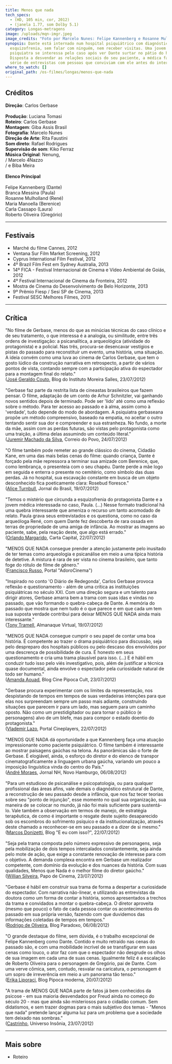 ```yaml
---
title: Menos que nada
tech_specs:
  - (HD, 105 min, cor, 2012)
  - (janela 1.77, som Dolby 5.1)
category: Longas-metragens
image: /uploads/mqn-imgr.jpeg
image_credits: "Foto por Marcelo Nunes: Felipe Kannenberg e Rosanne Mulholland"
synopsis: Dante está internado num hospital psiquiátrico com diagnóstico de
  esquizofrenia, sem falar com ninguém, nem receber visitas. Uma jovem
  psiquiatra se interessa pelo caso após ver Dante surtar no pátio do hospital.
  Disposta a desvendar as relações sociais do seu paciente, a médica faz uma
  série de entrevistas com pessoas que conviviam com ele antes do internamento.
where_to_watch: []
original_path: /os-filmes/longas/menos-que-nada
---
```

## Créditos

**Direção**: Carlos Gerbase\
 \
**Produção**: Luciana Tomasi\
**Roteiro**: Carlos Gerbase\
**Montagem**: Giba Assis Brasil\
**Fotografia**: Marcelo Nunes\
**Direção de Arte**: Rita Faustini\
**Som direto**: Rafael Rodrigues\
**Supervisão de som**: Kiko Ferraz\
**Música Original**: Nenung,\
/ Marcelo 4Nazzo\
/ e Biba Meira\
 \
**Elenco Principal**\
 \
Felipe Kannenberg (Dante)\
Branca Messina (Paula)\
Rosanne Mulholland (René)\
Maria Manoella (Berenice)\
Carla Cassapo (Laura)\
Roberto Oliveira (Gregório)

- - -

## Festivais

* Marché du filme Cannes, 2012
* Ventana Sur Film Market Screening, 2012
* Cyprus International Film Festival, 2012
* 4º Brazil Film Fest em Sydney Australia, 2013
* 14º FICA - Festival Internacional de Cinema e Vídeo Ambiental de Goiás, 2012
* 4º Festival Internacional de Cinema da Fronteira, 2012
* Mostra de Cinema do Desenvolvimento de Belo Horizonte, 2013
* 9º Prêmio Fiesp / Sesi SP de Cinema, 2013
* Festival SESC Melhores Filmes, 2013

- - -

## Crítica

"No filme de Gerbase, menos do que as minúcias técnicas do caso clínico e de seu tratamento, o que interessa é a analogia, ou similitude, entre três ordens de investigação: a psicanalítica, a arqueológica (atividade do protagonista) e a policial. Nas três, procura-se desencavar vestígios e pistas do passado para reconstituir um evento, uma história, uma situação. A ideia convém como uma luva ao cinema de Carlos Gerbase, que tem o gosto lúdico da construção narrativa em retrospecto, a partir de vários pontos de vista, contando sempre com a participação ativa do espectador para a montagem final do relato."\
([José Geraldo Couto](http://blogdoims.uol.com.br/ims/menos-que-nada-e-muita-coisa/), Blog do Instituto Moreira Salles, 23/07/2012)\
 \
"Gerbase faz parte da restrita lista de cineastas brasileiros que fazem pensar. O filme, adaptação de um conto de Arhur Schnitzler, vai ganhando novos sentidos depois de terminado. Pode ser 'lido' até como uma reflexão sobre o método. Para ter acesso ao passado e à alma, assim como à 'verdade', tudo depende do modo de abordagem. A psiquiatra gerbaseana propõe um método compreensivo, baseado na empatia, no aceitar o outro tentando sentir sua dor e compreender e sua estranheza. No fundo, a morte da mãe, assim com as perdas futuras, são vistas pelo protagonista como uma traição, a última delas assumindo um conteúdo literal."\
([Juremir Machado da Silva](http://www.correiodopovo.com.br/Impresso/?Ano=117&Numero=298&Caderno=0&Editoria=120&Noticia=446773), Correio do Povo, 24/07/2012)\
 \
"O filme também pode remeter ao grande clássico do cinema, Cidadão Kane, em uma das mais belas cenas do filme: quando criança, Dante é forçado pela mãe repressora a terminar sua amizade com Berenice, que, como lembrança, o presenteia com o seu chapéu. Dante perde a mãe logo em seguida e enterra o presente no cemitério, como símbolo das duas perdas. Já no hospital, sua escavação constante em busca de um objeto desconhecido fica poeticamente clara: Rosebud floresce."\
([Alice Turnbull](http://www.jb.com.br/cultura/noticias/2012/07/19/critica-menos-que-nada-2/), Jornal do Brasil, 19/07/2012)\
 \
"Temos o mistério que circunda a esquizofrenia do protagonista Dante e a jovem médica interessada no caso, Paula. (...) Nesse formato tradicional há uma quebra interessante que ameniza o recurso um tanto acomodado de relato. Paula grava seus entrevistados e os questiona, como no caso da arqueóloga René, com quem Dante fez descoberta de rara ossada em terras de propriedade de uma amiga de infância. Ao mostrar as imagens ao paciente, sabe, pela reação deste, que algo está errado."\
([Orlando Margarido](http://www.cartacapital.com.br/cultura/apenas-o-misterio/), Carta Capital, 22/07/2012)\
 \
"MENOS QUE NADA consegue prender a atenção justamente pelo inusitado de ter temas como arqueologia e psicanálise em meio a uma típica história de detetive. A mistura é rara de ser vista no cinema brasileiro, que tanto foge do rótulo de filme de gênero."\
([Francisco Russo](http://www.adorocinema.com/filmes/filme-209197/criticas-adorocinema/), Portal "AdoroCinema")\
 \
"Inspirado no conto 'O Diário de Redegonda', Carlos Gerbase provoca reflexão e questionamento - além de uma crítica as instituições psiquiátricas no século XXI. Com uma direção segura e um talento para dirigir atores, Gerbase amarra bem a trama com suas idas e vindas no passado, que vão formando o quebra-cabeça de Dante. A memória do passado que mostra que nem tudo é o que parece e em que cada um tem sua suposta verdade contribui para deixar MENOS QUE NADA ainda mais interessante."\
([Tony Tramell](http://almanaquevirtual.uol.com.br/ler.php?id=28344&tipo=&MENOS+QUE+NADA), Almanaque Virtual, 19/07/2012)\
 \
"MENOS QUE NADA consegue cumprir o seu papel de contar uma boa história. É competente ao trazer o drama psiquiátrico para discussão, seja pelo despreparo dos hospitais públicos ou pelo descaso dos envolvidos por uma descrença de possibilidade de cura. É honesto em seus questionamento e cria uma trama plausível para isso. (...) E é hábil em conduzir tudo isso pelo viés investigativo, pois, além de justificar a técnica quase documental, ainda envolve o espectador pela curiosidade natural de todo ser humano."\
([Amanda Aouad](http://www.cinepipocacult.com.br/2012/07/menos-que-nada.html), Blog Cine Pipoca Cult, 23/07/2012)\
 \
"Gerbase procura experimentar com os limites da representação, nos despistando de tempos em tempos de suas verdadeiras intenções para que elas nos surpreendam sempre um passo mais adiante, construindo situações que parecem ir para um lado, mas seguem para um caminho oposto. Não como um prestidigitador ou para tornar o público (e personagens) alvo de um blefe, mas para compor o estado doentio do protagonista."\
([Vlademir Lazo](http://www.cineplayers.com/critica.php?id=2451), Portal Cineplayers, 22/07/2012)\
 \
"MENOS QUE NADA dá oportunidade a que Kannenberg faça uma atuação impressionante como paciente psiquiátrico. O filme também é interessante ao mostrar paisagens gaúchas na telona. As panorâmicas são o forte de Gerbase. É elogiável, ainda, o esforço do diretor e do elenco de transpor cinematograficamente a linguagem urbana gaúcha, variando um pouco a imposição linguística vinda do centro do País."\
([André Moraes](http://www.jornalnh.com.br/blogs/xyz/405688/menos-que-nada.html), Jornal NH, Novo Hamburgo, 06/08/2012)\
 \
"Para um estudioso de psicanálise e psicopatologia, ou para qualquer profissional das áreas afins, vale demais o diagnóstico estrutural de Dante, a reconstrução de seu passado desde a infância, que nos faz tecer teorias sobre seu "ponto de injunção", esse momento no qual sua organização, sua maneira de se colocar no mundo, já não foi mais suficiente para sustentá-lo. Vale também a observação em termos de manejo, de estratégia terapêutica, de como é importante o resgate deste sujeito desaparecido sob os escombros do sofrimento psíquico e da institucionalização, através deste chamado a reconhecer-se em seu passado e a dizer de si mesmo."\
([Marcos Donizetti](http://dialetica.org/donizetti/), Blog "E eu com isso?", 22/07/2012)\
 \
"Seja pela trama composta pelo número expressivo de personagens, seja pela mobilização de dois tempos intercalados constantemente, seja ainda pelo mote de ação, que exige a constante renovação de interesse para com o objetivo. A demanda complexa encontra em Gerbase um realizador competente, com domínio da evolução e dos nuances da história. Com suas qualidades, Menos que Nada é o melhor filme do diretor gaúcho."\
([Willian Silveira](http://www.papodecinema.com.br/filmes/menos-que-nada), Papo de Cinema, 23/07/2012)\
 \
"Gerbase é hábil em construir sua trama de forma a despertar a curiosidade do espectador. Com narrativa não-linear, e utilizando as entrevistas da doutora como um forma de contar a história, somos apresentados a trechos da trama e convidados a montar o quebra-cabeça. O diretor aproveita (mesmo que pouco) o fato de cada pessoa contar os acontecimentos do passado em sua própria versão, fazendo com que duvidemos das informações coletadas de tempos em tempos."\
([Rodrigo de Oliveira](http://www.paradoxo.jor.br/2012/08/menos-que-nada.html), Blog Paradoxo, 06/08/2012)\
 \
"O grande destaque do filme, sem dúvida, é o trabalho excepcional de Felipe Kannenberg como Dante. Contido e muito retraído nas cenas do passado são, e com uma mobilidade incrível de se transfigurar em suas cenas como louco, o ator faz com que o espectador não desgrude os olhos de sua imagem em cada uma de suas cenas. Igualmente feliz é a escalação de Roberto Oliveira para o personagem de Gregório, pai de Dante. Com uma verve cômica, sem, contudo, resvalar na caricatura, o personagem é um sopro de irreverência em meio a um panorama tão tenso."\
([Erika Liporaci](http://pipocamoderna.com.br/menos-que-nada-explora-os-misterios-da-sanidade-mental/195971), Blog Pipoca moderna, 20/07/2012)\
 \
"A trama de MENOS QUE NADA parte de fatos já bem conhecidos da psicose - em sua maioria desvendados por Freud ainda no começo do século 20 - mas que ainda são misteriosos para o cidadão comum. Sem didatismos, e sem trazer dogmas para o mais subjetivo dos temas - "Menos que nada" pretende lançar alguma luz para um problema que a sociedade tem deixado nas sombras."\
([Castrinho](http://universoinsonia.com.br/menos-que-nada-um-filme-de-carlos-gerbase/), Universo Insônia, 23/07/2012)

***

## Mais sobre

* Roteiro
